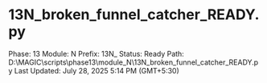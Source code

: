 # 13N_broken_funnel_catcher_READY.py

Phase: 13
Module: N
Prefix: 13N_
Status: Ready
Path: D:\MAGIC\scripts\phase13\module_N\13N_broken_funnel_catcher_READY.py
Last Updated: July 28, 2025 5:14 PM (GMT+5:30)
